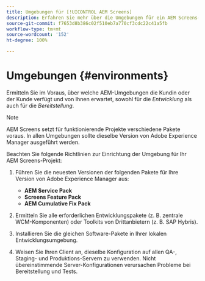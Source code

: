 ```yaml
---
title: Umgebungen für [!UICONTROL AEM Screens]
description: Erfahren Sie mehr über die Umgebungen für ein AEM Screens-Projekt.
source-git-commit: f7653d8b386c02f510eb7a770cf3cdc22c41a5fb
workflow-type: tm+mt
source-wordcount: '152'
ht-degree: 100%

---
```



# Umgebungen {#environments}

Ermitteln Sie im Voraus, über welche AEM-Umgebungen die Kundin oder der Kunde verfügt und von Ihnen erwartet, sowohl für die *Entwicklung* als auch für die *Bereitstellung*.

>[!NOTE]
>
>AEM Screens setzt für funktionierende Projekte verschiedene Pakete voraus. In allen Umgebungen sollte dieselbe Version von Adobe Experience Manager ausgeführt werden.

Beachten Sie folgende Richtlinien zur Einrichtung der Umgebung für Ihr AEM Screens-Projekt:

1. Führen Sie die neuesten Versionen der folgenden Pakete für Ihre Version von Adobe Experience Manager aus:

   * **AEM Service Pack**
   * **Screens Feature Pack**
   * **AEM Cumulative Fix Pack**

1. Ermitteln Sie alle erforderlichen Entwicklungspakete (z. B. zentrale WCM-Komponenten) oder Toolkits von Drittanbietern (z. B. SAP Hybris).

1. Installieren Sie die gleichen Software-Pakete in Ihrer lokalen Entwicklungsumgebung.

1. Weisen Sie Ihren Client an, dieselbe Konfiguration auf allen QA-, Staging- und Produktions-Servern zu verwenden. Nicht übereinstimmende Server-Konfigurationen verursachen Probleme bei Bereitstellung und Tests.
